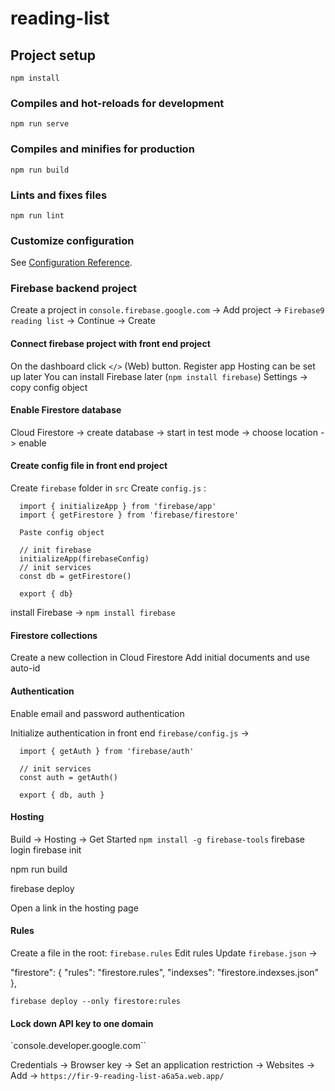 # reading-list

## Project setup
```
npm install
```

### Compiles and hot-reloads for development
```
npm run serve
```

### Compiles and minifies for production
```
npm run build
```

### Lints and fixes files
```
npm run lint
```

### Customize configuration
See [Configuration Reference](https://cli.vuejs.org/config/).

### Firebase backend project
Create a project in `console.firebase.google.com` -> Add project -> `Firebase9 reading list` -> Continue -> Create

#### Connect firebase project with front end project
On the dashboard click `</>` (Web) button.
Register app
Hosting can be set up later
You can install Firebase later (`npm install firebase`)
Settings -> copy config object

#### Enable Firestore database
Cloud Firestore -> create database -> start in test mode -> choose location -> enable

#### Create config file in front end project
Create `firebase` folder in `src`
Create `config.js` :

```
  import { initializeApp } from 'firebase/app'
  import { getFirestore } from 'firebase/firestore'

  Paste config object

  // init firebase
  initializeApp(firebaseConfig)
  // init services
  const db = getFirestore()
  
  export { db}
```

install Firebase -> `npm install firebase`

#### Firestore collections
Create a new collection in Cloud Firestore
Add initial documents and use auto-id

#### Authentication
Enable email and password authentication

Initialize authentication in front end `firebase/config.js` -> 

```
  import { getAuth } from 'firebase/auth'

  // init services
  const auth = getAuth()

  export { db, auth }
```

#### Hosting
Build -> Hosting -> Get Started
`npm install -g firebase-tools`
firebase login
firebase init

npm run build

firebase deploy

Open a link in the hosting page

#### Rules

Create a file in the root: `firebase.rules`
Edit rules
Update `firebase.json` -> 

  "firestore": {
    "rules": "firestore.rules",
    "indexses": "firestore.indexses.json"
  },

`firebase deploy --only firestore:rules`

 #### Lock down API key to one domain
 `console.developer.google.com``

Credentials -> Browser key -> Set an application restriction -> Websites -> Add -> `https://fir-9-reading-list-a6a5a.web.app/`